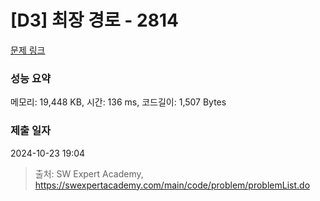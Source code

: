 # [D3] 최장 경로 - 2814 

[문제 링크](https://swexpertacademy.com/main/code/problem/problemDetail.do?contestProbId=AV7GOPPaAeMDFAXB) 

### 성능 요약

메모리: 19,448 KB, 시간: 136 ms, 코드길이: 1,507 Bytes

### 제출 일자

2024-10-23 19:04



> 출처: SW Expert Academy, https://swexpertacademy.com/main/code/problem/problemList.do